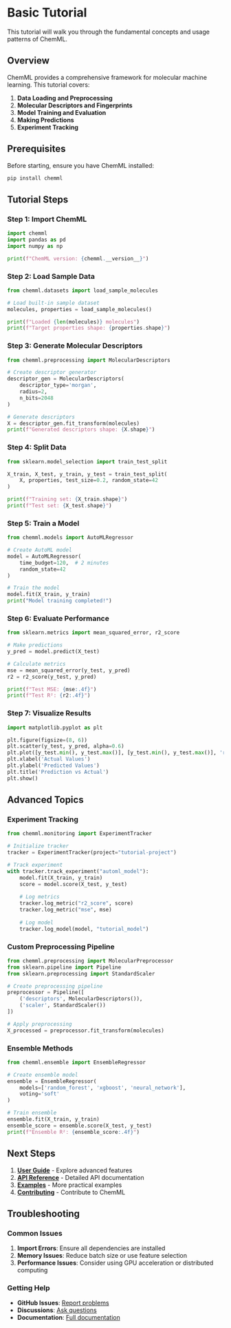 # Basic Tutorial

This tutorial will walk you through the fundamental concepts and usage patterns of ChemML.

## Overview

ChemML provides a comprehensive framework for molecular machine learning. This tutorial covers:

1. **Data Loading and Preprocessing**
2. **Molecular Descriptors and Fingerprints**
3. **Model Training and Evaluation**
4. **Making Predictions**
5. **Experiment Tracking**

## Prerequisites

Before starting, ensure you have ChemML installed:

```bash
pip install chemml
```

## Tutorial Steps

### Step 1: Import ChemML

```python
import chemml
import pandas as pd
import numpy as np

print(f"ChemML version: {chemml.__version__}")
```

### Step 2: Load Sample Data

```python
from chemml.datasets import load_sample_molecules

# Load built-in sample dataset
molecules, properties = load_sample_molecules()

print(f"Loaded {len(molecules)} molecules")
print(f"Target properties shape: {properties.shape}")
```

### Step 3: Generate Molecular Descriptors

```python
from chemml.preprocessing import MolecularDescriptors

# Create descriptor generator
descriptor_gen = MolecularDescriptors(
    descriptor_type='morgan',
    radius=2,
    n_bits=2048
)

# Generate descriptors
X = descriptor_gen.fit_transform(molecules)
print(f"Generated descriptors shape: {X.shape}")
```

### Step 4: Split Data

```python
from sklearn.model_selection import train_test_split

X_train, X_test, y_train, y_test = train_test_split(
    X, properties, test_size=0.2, random_state=42
)

print(f"Training set: {X_train.shape}")
print(f"Test set: {X_test.shape}")
```

### Step 5: Train a Model

```python
from chemml.models import AutoMLRegressor

# Create AutoML model
model = AutoMLRegressor(
    time_budget=120,  # 2 minutes
    random_state=42
)

# Train the model
model.fit(X_train, y_train)
print("Model training completed!")
```

### Step 6: Evaluate Performance

```python
from sklearn.metrics import mean_squared_error, r2_score

# Make predictions
y_pred = model.predict(X_test)

# Calculate metrics
mse = mean_squared_error(y_test, y_pred)
r2 = r2_score(y_test, y_pred)

print(f"Test MSE: {mse:.4f}")
print(f"Test R²: {r2:.4f}")
```

### Step 7: Visualize Results

```python
import matplotlib.pyplot as plt

plt.figure(figsize=(8, 6))
plt.scatter(y_test, y_pred, alpha=0.6)
plt.plot([y_test.min(), y_test.max()], [y_test.min(), y_test.max()], 'r--', lw=2)
plt.xlabel('Actual Values')
plt.ylabel('Predicted Values')
plt.title('Prediction vs Actual')
plt.show()
```

## Advanced Topics

### Experiment Tracking

```python
from chemml.monitoring import ExperimentTracker

# Initialize tracker
tracker = ExperimentTracker(project="tutorial-project")

# Track experiment
with tracker.track_experiment("automl_model"):
    model.fit(X_train, y_train)
    score = model.score(X_test, y_test)
    
    # Log metrics
    tracker.log_metric("r2_score", score)
    tracker.log_metric("mse", mse)
    
    # Log model
    tracker.log_model(model, "tutorial_model")
```

### Custom Preprocessing Pipeline

```python
from chemml.preprocessing import MolecularPreprocessor
from sklearn.pipeline import Pipeline
from sklearn.preprocessing import StandardScaler

# Create preprocessing pipeline
preprocessor = Pipeline([
    ('descriptors', MolecularDescriptors()),
    ('scaler', StandardScaler())
])

# Apply preprocessing
X_processed = preprocessor.fit_transform(molecules)
```

### Ensemble Methods

```python
from chemml.ensemble import EnsembleRegressor

# Create ensemble model
ensemble = EnsembleRegressor(
    models=['random_forest', 'xgboost', 'neural_network'],
    voting='soft'
)

# Train ensemble
ensemble.fit(X_train, y_train)
ensemble_score = ensemble.score(X_test, y_test)
print(f"Ensemble R²: {ensemble_score:.4f}")
```

## Next Steps

1. **[User Guide](../user-guide/overview.md)** - Explore advanced features
2. **[API Reference](../api/core.md)** - Detailed API documentation
3. **[Examples](../examples/basic.md)** - More practical examples
4. **[Contributing](../development/contributing.md)** - Contribute to ChemML

## Troubleshooting

### Common Issues

1. **Import Errors**: Ensure all dependencies are installed
2. **Memory Issues**: Reduce batch size or use feature selection
3. **Performance Issues**: Consider using GPU acceleration or distributed computing

### Getting Help

- **GitHub Issues**: [Report problems](https://github.com/SanjeevaRDodlapati/ChemML/issues)
- **Discussions**: [Ask questions](https://github.com/SanjeevaRDodlapati/ChemML/discussions)
- **Documentation**: [Full documentation](https://sanjeevardodlapati.github.io/ChemML/)
